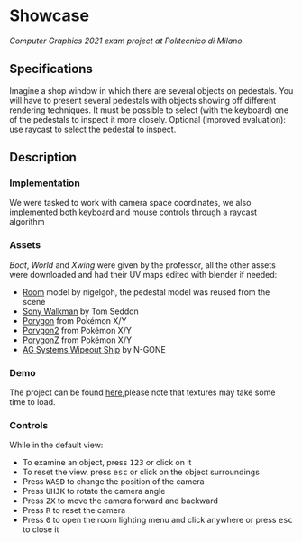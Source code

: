 # Showcase
_Computer Graphics 2021 exam project at Politecnico di Milano._

## Specifications
Imagine a shop window in which there are several objects on pedestals. You will have to present several pedestals with objects showing off different rendering techniques. It must be possible to select (with the keyboard) one of the pedestals to inspect it more closely. Optional (improved evaluation): use raycast to select the pedestal to inspect.

## Description
### Implementation
We were tasked to work with camera space coordinates, we also implemented both keyboard and mouse controls through a raycast algorithm
### Assets
_Boat_, _World_ and _Xwing_ were given by the professor, all the other assets were downloaded and had their UV maps edited with blender if needed:
- [Room](https://sketchfab.com/3d-models/viking-room-a49f1b8e4f5c4ecf9e1fe7d81915ad38) model by nigelgoh, the pedestal model was reused from the scene
- [Sony Walkman](https://sketchfab.com/3d-models/walkman-1e8296b489084d6ba76b485d1c2fd37c) by Tom Seddon
- [Porygon](https://free3d.com/3d-model/porygon-pokemon-73631.html) from Pokémon X/Y
- [Porygon2](https://free3d.com/3d-model/porygon2-pokemon-84049.html) from Pokémon X/Y
- [PorygonZ](https://free3d.com/3d-model/porygon-z-pokemon-11318.html) from Pokémon X/Y
- [AG Systems Wipeout Ship](https://sketchfab.com/3d-models/ag-systems-wipeout-f3600-league-7de12310c66b449d9c5aec205cba85ce)  by N-GONE


### Demo
The project can be found [here](https://yglam.github.io/CG2021_Alt/),please note that textures may take some time to load.

### Controls
While in the default view:
- To examine an object, press <kbd>1</kbd><kbd>2</kbd><kbd>3</kbd> or click on it
- To reset the view, press <kbd>esc</kbd> or click on the object surroundings
- Press <kbd>W</kbd><kbd>A</kbd><kbd>S</kbd><kbd>D</kbd> to change the position of the camera
- Press <kbd>U</kbd><kbd>H</kbd><kbd>J</kbd><kbd>K</kbd> to rotate the camera angle
- Press <kbd>Z</kbd><kbd>X</kbd> to move the camera forward and backward
- Press <kbd>R</kbd> to reset the camera
- Press <kbd>0</kbd> to open the room lighting menu and click anywhere or press <kbd>esc</kbd> to close it
